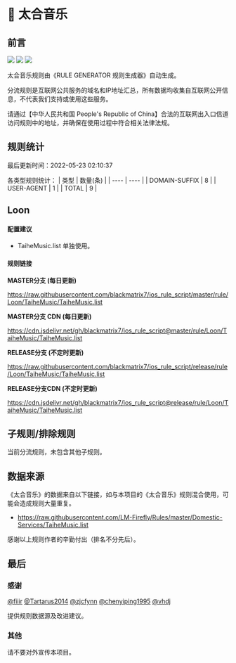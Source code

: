 # 🧸 太合音乐

## 前言

![](https://shields.io/badge/-移除重复规则-ff69b4) ![](https://shields.io/badge/-DOMAIN与DOMAIN--SUFFIX合并-green) ![](https://shields.io/badge/-IP--CIDR(6)合并-blueviolet) 

太合音乐规则由《RULE GENERATOR 规则生成器》自动生成。

分流规则是互联网公共服务的域名和IP地址汇总，所有数据均收集自互联网公开信息，不代表我们支持或使用这些服务。

请通过【中华人民共和国 People's Republic of China】合法的互联网出入口信道访问规则中的地址，并确保在使用过程中符合相关法律法规。

## 规则统计

最后更新时间：2022-05-23 02:10:37

各类型规则统计：
| 类型 | 数量(条)  | 
| ---- | ----  |
| DOMAIN-SUFFIX | 8  | 
| USER-AGENT | 1  | 
| TOTAL | 9  | 


## Loon 

#### 配置建议
- TaiheMusic.list 单独使用。

#### 规则链接
**MASTER分支 (每日更新)**

https://raw.githubusercontent.com/blackmatrix7/ios_rule_script/master/rule/Loon/TaiheMusic/TaiheMusic.list

**MASTER分支 CDN (每日更新)**

https://cdn.jsdelivr.net/gh/blackmatrix7/ios_rule_script@master/rule/Loon/TaiheMusic/TaiheMusic.list

**RELEASE分支 (不定时更新)**

https://raw.githubusercontent.com/blackmatrix7/ios_rule_script/release/rule/Loon/TaiheMusic/TaiheMusic.list

**RELEASE分支CDN (不定时更新)**

https://cdn.jsdelivr.net/gh/blackmatrix7/ios_rule_script@release/rule/Loon/TaiheMusic/TaiheMusic.list

## 子规则/排除规则


当前分流规则，未包含其他子规则。

## 数据来源

《太合音乐》的数据来自以下链接，如与本项目的《太合音乐》规则混合使用，可能会造成规则大量重复。

- https://raw.githubusercontent.com/LM-Firefly/Rules/master/Domestic-Services/TaiheMusic.list


感谢以上规则作者的辛勤付出（排名不分先后）。

## 最后

### 感谢

[@fiiir](https://github.com/fiiir) [@Tartarus2014](https://github.com/Tartarus2014) [@zjcfynn](https://github.com/zjcfynn) [@chenyiping1995](https://github.com/chenyiping1995) [@vhdj](https://github.com/vhdj)

提供规则数据源及改进建议。

### 其他

请不要对外宣传本项目。